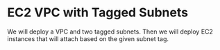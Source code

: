 # EC2 VPC with Tagged Subnets

We will deploy a VPC and two tagged subnets. Then we will deploy EC2 instances that will attach based on the given subnet tag. 